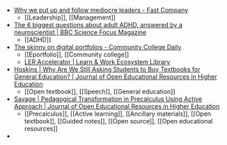 - [Why we put up and follow mediocre leaders - Fast Company](https://www.fastcompany.com/91255974/9-reasons-why-we-put-up-with-mediocre-leaders)
	- [[Leadership]], [[Management]]
- [The 6 biggest questions about adult ADHD, answered by a neuroscientist | BBC Science Focus Magazine](https://www.sciencefocus.com/the-human-body/adhd-questions-answered)
	- [[ADHD]]
- [The skinny on digital portfolios - Community College Daily](https://www.ccdaily.com/2025/01/the-skinny-on-digital-portfolios/)
	- [[Eportfolio]], [[Community college]]
	- [LER Accelerator | Learn & Work Ecosystem Library](https://learnworkecosystemlibrary.com/initiatives/ler-accelerator/)
- [Hoskins | Why Are We Still Asking Students to Buy Textbooks for General Education? | Journal of Open Educational Resources in Higher Education](https://www.iastatedigitalpress.com/joerhe/article/id/17789/)
	- [[Open textbook]], [[Speech]], [[General education]]
- [Savage | Pedagogical Transformation in Precalculus Using Active Approach | Journal of Open Educational Resources in Higher Education](https://www.iastatedigitalpress.com/joerhe/article/id/17771/)
	- [[Precalculus]], [[Active learning]], [[Ancillary materials]], [[Open textbook]], [[Guided notes]], [[Open source]], [[Open educational resources]]
-
